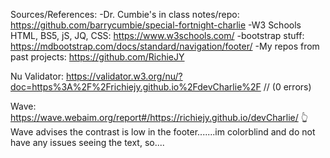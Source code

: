 Sources/References:
-Dr. Cumbie's in class notes/repo:  https://github.com/barrycumbie/special-fortnight-charlie
-W3 Schools HTML, BS5, jS, JQ, CSS:  https://www.w3schools.com/
-bootstrap stuff:  https://mdbootstrap.com/docs/standard/navigation/footer/
-My repos from past projects:  https://github.com/RichieJY


Nu Validator:
https://validator.w3.org/nu/?doc=https%3A%2F%2Frichiejy.github.io%2FdevCharlie%2F    //    (0 errors) 

Wave:
https://wave.webaim.org/report#/https://richiejy.github.io/devCharlie/
        👆Wave advises the contrast is low in the footer.......im colorblind and do not have any issues seeing the text, so....
